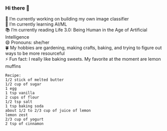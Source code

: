 ### Hi there 🌻

🔭 I’m currently working on building my own image classifier\
🌱 I’m currently learning AI/ML\
📚 I’m currently reading Life 3.0: Being Human in the Age of Artificial Intelligence\
😄 Pronouns: she/her\
🍀 My hobbies are gardening, making crafts, baking, and trying to figure out ways to be more resourceful\
⚡ Fun fact: I really like baking sweets. My favorite at the moment are lemon muffins
```
Recipe:
1/2 stick of melted butter
1/2 cup of sugar
1 egg
1 tsp vanilla
2 cups of flour
1/2 tsp salt
1 tsp baking soda
about 1/2 to 2/3 cup of juice of lemon
lemon zest
2/3 cup of yogurt
2 tsp of cinnamon
```

